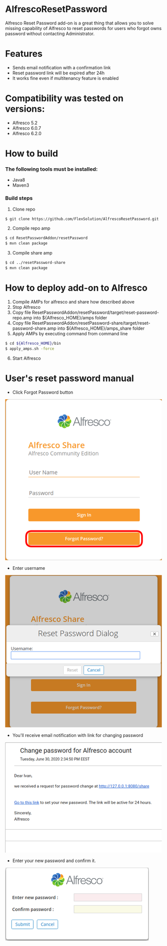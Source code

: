 # AlfrescoResetPassword

Alfresco Reset Password add-on is a great thing that allows you to solve missing capability of Alfresco to reset passwords for users who forgot owns password without contacting Administrator.

# Features
 - Sends email notification with a confirmation link
 - Reset password link will be expired after 24h
 - It works fine even if multitenancy feature is enabled

# Compatibility was tested on versions:
 - Alfresco 5.2
 - Alfresco 6.0.7
 - Alfresco 6.2.0

# How to build
### The following tools must be installed:
- Java8
- Maven3

### Build steps
1. Clone repo
```sh
$ git clone https://github.com/FlexSolution/AlfrescoResetPassword.git
```
2. Compile repo amp 

```sh
$ cd ResetPasswordAddon/resetPassword
$ mvn clean package
```

3. Compile share amp

```sh
$ cd ../resetPassword-share
$ mvn clean package
```

# How to deploy add-on to Alfresco

1. Compile AMPs for alfresco and share how described above
2. Stop Alfresco
3. Copy file ResetPasswordAddon/resetPassword/target/reset-password-repo.amp into ${Alfresco_HOME}/amps folder
4. Copy file ResetPasswordAddon/resetPassword-share/target/reset-password-share.amp into ${Alfresco_HOME}/amps_share folder
5. Apply AMPs by executing command from command line
```sh
$ cd ${Alfresco_HOME}/bin
$ apply_amps.sh -force
```
6. Start Alfresco

# User's reset password manual

 - Click Forgot Password button
 
 ![](readme_resources/1-config.png)
 
 - Enter username
 
 ![](readme_resources/4-config.png)
 
 - You'll receive email notification with link for changing password
 
 ![](readme_resources/2-config.png)
 
 - Enter your new password and confirm it.
 
 ![](readme_resources/3-config.png)